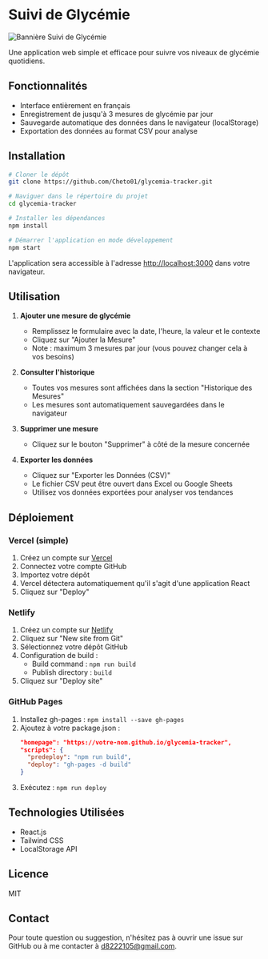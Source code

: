# Suivi de Glycémie

![Bannière Suivi de Glycémie](glycemia-tracker/src/images/banner.png)

Une application web simple et efficace pour suivre vos niveaux de glycémie quotidiens.

## Fonctionnalités

- Interface entièrement en français
- Enregistrement de jusqu'à 3 mesures de glycémie par jour
- Sauvegarde automatique des données dans le navigateur (localStorage)
- Exportation des données au format CSV pour analyse


## Installation

```bash
# Cloner le dépôt
git clone https://github.com/Cheto01/glycemia-tracker.git

# Naviguer dans le répertoire du projet
cd glycemia-tracker

# Installer les dépendances
npm install

# Démarrer l'application en mode développement
npm start
```

L'application sera accessible à l'adresse [http://localhost:3000](http://localhost:3000) dans votre navigateur.

## Utilisation

1. **Ajouter une mesure de glycémie**
   - Remplissez le formulaire avec la date, l'heure, la valeur et le contexte
   - Cliquez sur "Ajouter la Mesure"
   - Note : maximum 3 mesures par jour (vous pouvez changer cela à vos besoins)

2. **Consulter l'historique**
   - Toutes vos mesures sont affichées dans la section "Historique des Mesures"
   - Les mesures sont automatiquement sauvegardées dans le navigateur

3. **Supprimer une mesure**
   - Cliquez sur le bouton "Supprimer" à côté de la mesure concernée

4. **Exporter les données**
   - Cliquez sur "Exporter les Données (CSV)"
   - Le fichier CSV peut être ouvert dans Excel ou Google Sheets
   - Utilisez vos données exportées pour analyser vos tendances

<!-- ## Visualisation des Données

### Excel / Google Sheets
Après avoir exporté vos données au format CSV, vous pouvez les importer dans Excel ou Google Sheets pour créer des graphiques :

1. Ouvrez Excel ou Google Sheets
2. Importez le fichier CSV (Fichier > Importer)
3. Sélectionnez vos données
4. Insérez un graphique linéaire pour visualiser l'évolution de votre glycémie dans le temps

### Python (avec pandas et matplotlib)
```python
import pandas as pd
import matplotlib.pyplot as plt

# Charger les données
data = pd.read_csv('suivi_glycemie.csv')

# Convertir la date en format datetime
data['Date'] = pd.to_datetime(data['Date'])

# Créer un graphique
plt.figure(figsize=(12, 6))
plt.plot(data['Date'], data['Valeur'], 'o-', color='blue')
plt.title('Évolution de la Glycémie')
plt.xlabel('Date')
plt.ylabel('Glycémie (mg/dL)')
plt.grid(True)
plt.xticks(rotation=45)
plt.tight_layout()
plt.show()
``` -->

## Déploiement

### Vercel (simple)
1. Créez un compte sur [Vercel](https://vercel.com)
2. Connectez votre compte GitHub
3. Importez votre dépôt
4. Vercel détectera automatiquement qu'il s'agit d'une application React
5. Cliquez sur "Deploy"

### Netlify
1. Créez un compte sur [Netlify](https://netlify.com)
2. Cliquez sur "New site from Git"
3. Sélectionnez votre dépôt GitHub
4. Configuration de build :
   - Build command : `npm run build`
   - Publish directory : `build`
5. Cliquez sur "Deploy site"

### GitHub Pages
1. Installez gh-pages : `npm install --save gh-pages`
2. Ajoutez à votre package.json :
   ```json
   "homepage": "https://votre-nom.github.io/glycemia-tracker",
   "scripts": {
     "predeploy": "npm run build",
     "deploy": "gh-pages -d build"
   }
   ```
3. Exécutez : `npm run deploy`

<!-- ## Personnalisation

### Changer l'unité de mesure (mg/dL à mmol/L)
Modifiez la ligne suivante dans `GlycemiaTracker.js` :
```javascript
<Label htmlFor="value">Valeur de Glycémie (mmol/L)</Label>
```

### Ajouter plus de contextes prédéfinis
Ajoutez une liste déroulante en remplaçant le champ de texte par :
```javascript
<select
  id="context"
  name="context"
  value={newRecord.context}
  onChange={handleInputChange}
  className="mt-1 block w-full rounded-md border-gray-300"
>
  <option value="">Sélectionner...</option>
  <option value="À jeun">À jeun</option>
  <option value="Avant repas">Avant repas</option>
  <option value="Après repas">Après repas</option>
  <option value="Avant activité">Avant activité</option>
  <option value="Après activité">Après activité</option>
</select>
``` -->

## Technologies Utilisées

- React.js
- Tailwind CSS 
- LocalStorage API

## Licence

MIT

## Contact

Pour toute question ou suggestion, n'hésitez pas à ouvrir une issue sur GitHub ou à me contacter à [d8222105@gmail.com](mailto:d8222105@gmail.com).